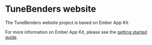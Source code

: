 # TuneBenders website

The TuneBenders website project is based on Ember App Kit.

For more information on Ember App Kit, please see the [getting started guide](https://github.com/stefanpenner/ember-app-kit/wiki/Getting-Started).

